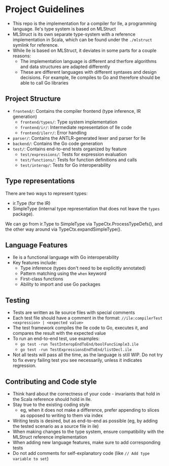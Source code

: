 # Project Guidelines

- This repo is the implementation for a compiler for Ile, a programming language. Ile's type system is based on MLStruct
- MLStruct is its own separate type-system with a reference implementation in Scala, which can be found under the
  `./mlstruct`
  symlink for reference.
- While Ile is based on MLStruct, it deviates in some parts for a couple reasons:
    - The implementation language is different and therfore algorithms and data structures are adapted differently
    - These are different languages with different syntaxes and design decisions. For example, Ile compiles to Go and
      therefore should be able to call Go libraries

## Project Structure

- `frontend/`: Contains the compiler frontend (type inference, IR generation)
    - `frontend/types/`: Type system implementation
    - `frontend/ir/`: Intermediate representation of Ile code
    - `frontend/ilerr/`: Error handling
- `parser/`: Contains the ANTLR-generated lexer and parser for Ile
- `backend/`: Contains the Go code generation
- `test/`: Contains end-to-end tests organized by feature
    - `test/expressions/`: Tests for expression evaluation
    - `test/functions/`: Tests for function definitions and calls
    - `test/interop/`: Tests for Go interoperability

## Type representations

There are two ways to represent types:

- ir.Type (for the IR)
- SimpleType (internal type representation that does not leave the `types` package).

We can go from ir.Type to SimpleType via TypeCtx.ProcessTypeDefs(), and the other way around via
TypeCtx.expandSimpleType().

## Language Features

- Ile is a functional language with Go interoperability
- Key features include:
    - Type inference (types don't need to be explicitly annotated)
    - Pattern matching using the `when` keyword
    - First-class functions
    - Ability to import and use Go packages

## Testing

- Tests are written as Ile source files with special comments
- Each test file should have a comment in the format: `//ile:compilerTest <expression> | <expected value>`
- The test framework compiles the Ile code to Go, executes it, and compares the result with the expected value
- To run an end-to-end test, use examples:
    - `go test -run TestInteropEndToEnd/boolFuncSimple3.ile`
    - `go test -run TestExpressionsEndToEnd/listDecl.ile`
- Not all tests will pass all the time, as the language is still WIP. Do not try to fix every failing test you see
  necessarily, unless it indicates regression.

## Contributing and Code style

- Think hard about the correctness of your code - invariants that hold in the Scala reference should hold in Ile.
- Stay true to the existing coding style
    - eg, when it does not make a difference, prefer appending to slices as opposed to writing to them via index
- Writing tests is desired, but as end-to-end as possible (eg, by adding the tested scenario as a source file in ile)
- When making changes to the type system, ensure compatibility with the MLStruct reference implementation
- When adding new language features, make sure to add corresponding tests
- Do not add comments for self-explanatory code (like `// Add type variable to set`)